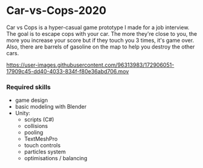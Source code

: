 # Car-vs-Cops-2020

Car vs Cops is a hyper-casual game prototype I made for a job interview. The goal is to escape cops with your car. The more they're close to you, the more you increase your score but if they touch you 3 times, it's game over. Also, there are barrels of gasoline on the map to help you destroy the other cars.

https://user-images.githubusercontent.com/96313983/172906051-17909c45-dd40-4033-834f-f80e36abd706.mov

### Required skills

- game design
- basic modeling with Blender
- Unity:
	- scripts (C#)
	- collisions
	- pooling
	- TextMeshPro
	- touch controls
	- particles system
	- optimisations / balancing


